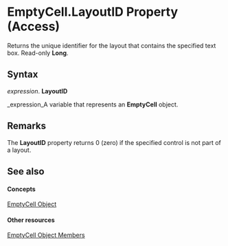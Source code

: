 
# EmptyCell.LayoutID Property (Access)

Returns the unique identifier for the layout that contains the specified text box. Read-only  **Long**.


## Syntax

 _expression_. **LayoutID**

 _expression_A variable that represents an  **EmptyCell** object.


## Remarks

The  **LayoutID** property returns 0 (zero) if the specified control is not part of a layout.


## See also


#### Concepts


 [EmptyCell Object](6174d31a-6c7c-8472-8a77-5487b8305837.md)
#### Other resources


 [EmptyCell Object Members](7a267dc1-a91b-98bf-7a48-4592bcd35610.md)
